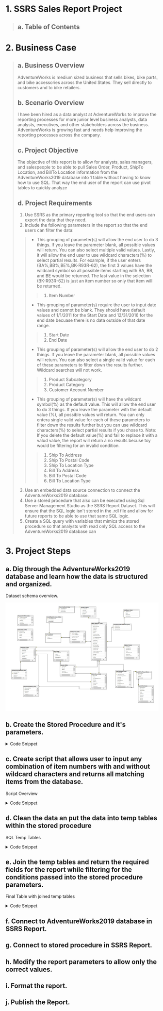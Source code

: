 

# 1. SSRS Sales Report Project
> ## a. Table of Contents

# 2. Business Case
> ## a. Business Overview
> AdventureWorks is medium sized business that sells bikes, bike parts, and bike accessories across the United States. They sell directly to customers and to bike retailers.
> ## b. Scenario Overview
>  I have been hired as a data analyst at AdventureWorks to improve the reporting processes for more junior level business analysts, data analysts, executives, and other stakeholders across the business. AdventureWorks is growing fast and needs help improving the reporting processes across the company.
> ## c. Project Objective
> The objective of this report is to allow for analysts, sales managers, and salespeople to be able to pull Sales Order, Product, ShipTo Location, and BillTo Location information from the AdventureWorks2019 database into 1 table without having to know how to use SQL. That way the end user of the report can use pivot tables to quickly analyze 
> ## d. Project Requirements
> 1. Use SSRS as the primary reporting tool so that the end users can export the data that they need.
> 2. Include the following parameters in the report so that the end users can filter the data:
>> * This grouping of parameter(s) will allow the end user to do 3 things. If you leave the parameter blank, all possible values will return. You can also select multiple valid values. Lastly, it will allow the end user to use wildcard characters(%) to select partial results. For example, if the user enters (BA%,BB%,BE%,BK-R93R-62), the first 3 values have the wildcard symbol so all possible items starting with BA, BB, and BE would be returned. The last value in the selection (BK-R93R-62) is just an item number so only that item will be returned.
>>> 1. Item Number
>> * This grouping of parameter(s) require the user to input date values and cannot be blank. They should have default values of 1/1/2011 for the Start Date and 12/31/2016 for the end date becuase there is no data outside of that date range. 
>>> 1. Start Date
>>> 1. End Date
>> * This grouping of parameter(s) will allow the end user to do 2 things.  If you leave the parameter blank, all possible values will return. You can also select a single valid value for each of these parameters to filter down the results further. Wildcard searches will not work.
>>> 1. Product Subcategory
>>> 1. Product Category
>>> 1. Customer Account Number
>> * This grouping of parameter(s) will have the wildcard symbol(%) as the default value. This will allow the end user to do 3 things. If you leave the parameter with the default value (%), all possible values will return. You can only entera single valid value for each of these parameters to filter down the results further but you can use wildcard characters(%) to select partial results if you chose to. Note: If you delete the default value(%) and fail to replace it with a valud value, the report will return a no results becuse toy would be filtering for an invalid condition.
>>> 1. Ship To Address
>>> 1. Ship To Postal Code
>>> 1. Ship To Location Type
>>> 1. Bill To Address
>>> 1. Bill To Postal Code
>>> 1. Bill To Location Type
> 3. Use an embedded data source connection to connect the AdventureWorks2019 database.
> 4. Use a stored procedure that also can be executed using Sql Server Management Studio as the SSRS Report Dataset. This will ensure that the SQL logic isn't stored in the .rdl file and allow for future reports to be able to use that same SQL logic.
> 5. Create a SQL query with variables that mimics the stored procedure so that analysts with read only SQL access to the AdventureWorks2019 database can 
# 3. Project Steps
## a. Dig through the AdventureWorks2019 database and learn how the data is structured and organized.
Dataset schema overview.

![This is a picture of the Sales Schema from the AdventureWorks2019 database](images/AdventureWorks2019SalesSchema.jpg)

## b. Create the Stored Procedure and it's parameters.
<details>
<summary>Code Snippet</summary>

```sql
/*
Create Stored Procedure and it's parameters
*/

Create or Alter Proc dbo.[Multi Item Partial Item Search Order Data SP]
	/*
	Can contain a multiple vales seperated by a comma within the same string
	Those values can be exact values or partial values with wildcard characters to allow for exact and partial matches
	If the string is blank, it will return all possible values
	*/
	@ItemNumberPar as varchar (max)

	--Must be exact and can't be empty.
	,@StartDate as datetime
	,@EndDate as datetime

	--Exact search or can be empty
	,@ProductSubcategory as varchar(30)
	,@ProductCategory as varchar(30)
	,@CustAccountNumber as varchar(30)

	/*
	Searchable (% wildcard) and can either contain only a (%), a (%) with a partial string, or an exact search.
	Must not be blank
	*/
	,@ShipToAddress as varchar(30)
	,@ShipToPostalCode as varchar(30)
	,@ShipToLocationType as varchar(30)
	,@BillToAddress as varchar(30)
	,@BillToPostalCode as varchar(30)
	,@BillToLocationType as varchar(30)

as

```

</details>

## c. Create script that allows user to input any combination of item numbers with and without wildcard characters and returns all matching items from the database.
Script Overview


<details>
<summary>Code Snippet</summary>

```sql


--select @ItemNumberPar as [Parameter String]

CREATE TABLE #ItemNumber ([Item #] VARCHAR(MAX))


 /*
 Inserting each comma seperated value into a temp table except for the last Item in the CSV
 */

  WHILE CHARINDEX(',',@ItemNumberPar) <> 0 
  BEGIN
		--select CHARINDEX(',',@ItemNumberPar) as [While Loop Condition]
		/*Takes the Parameter String of CSV(s) & inserts the left most item during each iteration*/
		--(SELECT LEFT(@ItemNumberPar, CHARINDEX(',',@ItemNumberPar)-1)as [Left Most Item])
    INSERT INTO #ItemNumber VALUES((SELECT LEFT(@ItemNumberPar, CHARINDEX(',',@ItemNumberPar)-1)))
		/*Takes the Parameter String of CSV(s) & eliminated the left most item during each iteration*/
		--(SELECT RIGHT(@ItemNumberPar,LEN(@ItemNumberPar)-CHARINDEX(',',@ItemNumberPar))as [New Parameter String Iteration]) 
    SET @ItemNumberPar = (SELECT RIGHT(@ItemNumberPar,LEN(@ItemNumberPar)-CHARINDEX(',',@ItemNumberPar)))
  END

 --select CHARINDEX(',',@ItemNumberPar) as [Last While Loop Condition]
 --select @ItemNumberPar as [Last Item Yet to be Inserted]
 --select [Item #] as [Item Table List Before Last Item is Inserted] from #ItemNumber

 /*Inserts the last CSV value into the Temp Table*/
 insert into #ItemNumber values ((select @ItemNumberPar))
--select @ItemNumberPar into #ItemNumber

--select [Item #] as [Final Item Table List] from #ItemNumber
--drop table #ItemNumber



-------------------------------------------------------------------------------------------------------------------------- 


/* 
Assigns an index number to each partial item number so that each wildcard item index will
correspond to a counter value for the loop below.
*/
select 
ROW_NUMBER() over(order by #ItemNumber.[Item #]) as [Primary Key]
,#ItemNumber.[Item #] as [ItemNumber]
into #ItemNumberWithPK
from #ItemNumber

--select [Primary Key] ,[ItemNumber] as [Final Item Table List with Index] from #ItemNumberWithPK

--drop table #ItemNumber
--drop table #ItemNumberWithPK


-------------------------------------------------------------------------------------------------------------------------------------------------------


create table #ItemNumberWildcardLoop (ItemNumber varchar (max) )


--select * from #ItemNumberWithPK
--drop table #ItemNumberWithPK


declare @Counter int
declare @NumOfItems int
declare @SelectedItem varchar(20)

set @Counter = 1
set @NumOfItems = (select COUNT(*) from #ItemNumberWithPK)
--print cast(@NumOfItems as varchar(10) ) + ' Items'

/*
For each indexed partial item string in #ItemNumberWithPK,
insert into #ItemNumberWildcardLoop all items that contain each partial item.
*/

while @Counter <= @NumOfItems
	begin
		set @SelectedItem = (select #ItemNumberWithPK.ItemNumber from #ItemNumberWithPK where [Primary Key] = @Counter)
		--print cast(@Counter as varchar(20) ) + ' - ' + @SelectedItem
		--select @SelectedItem as [Nth Item]
		insert into #ItemNumberWildcardLoop
		/*
		select distinct item numbers from transaction table
		
		where [Item #] like '%' + @SelectedItem + '%' 
		*/
		select distinct [ProductNumber] --,[ProductID]
		FROM [AdventureWorks2019].[Production].[Product] 
		
		where [ProductNumber] like @SelectedItem
		--where [ProductNumber] like '%' + @SelectedItem + '%' 

		set @Counter = @Counter + 1
	end

--select #ItemNumberWildcardLoop.ItemNumber as [Final Item List After Wildcard Search] from #ItemNumberWildcardLoop

--drop table #ItemNumber
--drop table #ItemNumberWithPK
--drop table #ItemNumberWildcardLoop





```
</details>

## d. Clean the data an put the data into temp tables within the stored procedure
SQL Temp Tables

<details>
<summary>Code Snippet</summary>

```sql

---------------------------------------------------------------------------------------
/*
Sales Order Temp Table
*/


select 
	SH.[SalesOrderID]
    ,SH.[RevisionNumber]
    ,SH.[OrderDate]
    ,SH.[DueDate]
    ,SH.[ShipDate]
    ,SH.[Status]
    ,SH.[OnlineOrderFlag]
    ,SH.[SalesOrderNumber]
    ,SH.[PurchaseOrderNumber]
    ,SH.[AccountNumber]
    ,SH.[CustomerID]
    ,SH.[SalesPersonID]
    ,SH.[BillToAddressID]
    ,SH.[ShipToAddressID]

    ,SH.[SubTotal]
    ,SH.[TaxAmt]
    ,SH.[Freight]
    ,SH.[TotalDue]
    ,SH.[Comment]

	,SD.[SalesOrderDetailID]
	,SD.[CarrierTrackingNumber]
	,SD.[OrderQty]
	,SD.[ProductID]
	,SD.[SpecialOfferID]
	,SD.[UnitPrice]
	,SD.[UnitPriceDiscount]
	,SD.[LineTotal]
	,SD.[rowguid]
	,SD.[ModifiedDate]

	,Terr.TerritoryID
	,Terr.[Name] as [Territory Name]
	,Terr.[Group] as [Territory Group]

into
	#SalesOrderTable
from 
	[AdventureWorks2019].[Sales].[SalesOrderHeader] as SH
inner join
	[AdventureWorks2019].[Sales].[SalesOrderDetail] as SD
on
	SH.SalesOrderID = SD.SalesOrderID
inner join
	[AdventureWorks2019].[Sales].[SalesTerritory] as [Terr]
on
	SH.TerritoryID = Terr.TerritoryID
order by
	SH.SalesOrderID
	,SD.ProductID


-----------------------------------------------------------------------------------------------------
/*
Ship To & Bill To Temp Table
*/
select 
	BE.[BusinessEntityID]
	,BE.[rowguid]
	,BE.[ModifiedDate]

	,[AT].[AddressTypeID]
	,[AT].[Name]

	,AD.[AddressID]
	,AD.[AddressLine1]
	,AD.[AddressLine2]
	,AD.[City]
	,AD.[PostalCode]
	,AD.[SpatialLocation]

	,S.[Name] as [Store Name]

	,SP.StateProvinceID
	,SP.StateProvinceCode

	,CR.CountryRegionCode
	,CR.[Name] as [Country Region Name]

into
	#CustomersTable
from 
	[AdventureWorks2019].[Person].[BusinessEntity] as BE
inner join 
	[AdventureWorks2019].[Person].[BusinessEntityAddress] as BEA
on 
	BE.BusinessEntityID = BEA.BusinessEntityID
inner join 
	[AdventureWorks2019].[Person].[AddressType] as [AT]
on 
	BEA.AddressTypeID = [AT].AddressTypeID
inner join 
	[AdventureWorks2019].[Person].[Address] as [AD]
on 
	BEA.AddressID = AD.AddressID
inner join
	[AdventureWorks2019].[Person].[StateProvince] as [SP]
on
	AD.StateProvinceID = SP.StateProvinceID
inner join
	[AdventureWorks2019].[Person].[CountryRegion] as [CR]
on
	SP.CountryRegionCode = CR.CountryRegionCode
left join
	[AdventureWorks2019].[Sales].[Store] as [S]
on
	BE.BusinessEntityID = S.BusinessEntityID
--where 
--	[AT].AddressTypeID = 5
order by 
	BEA.AddressID 



-----------------------------------------------------------------------------------------------------

/*
Products Temp Table
*/

select 
	ProductID
	,P.ProductNumber
	,P.Name as [Product Name]
	,P.Color
	,P.ListPrice
	,P.StandardCost
	,P.SellStartDate
	,P.SellEndDate
	,Sub.ProductSubcategoryID
	,Sub.Name as [Subcategory Name]
	,Cat.ProductCategoryID
	,Cat.Name as [Category Name]

into
	#ProductsTable
from
	[AdventureWorks2019].[Production].Product as [P]
left join
	[AdventureWorks2019].[Production].ProductSubcategory as [Sub]
on
	P.ProductSubcategoryID = Sub.ProductSubcategoryID
left join
	[AdventureWorks2019].[Production].ProductCategory as [Cat]
on 
	Sub.ProductCategoryID = Cat.ProductCategoryID







-----------------------------------------------------------------------------------------------------




```
</details>


## e. Join the temp tables and return the required fields for the report while filtering for the conditions passed into the stored procedure parameters.
Final Table with joined temp tables

<details>
<summary>Code Snippet</summary>

```sql

/*
Final Query Output that joins the Products, Sales Order, & the Ship To & Bill To Temp Tables
*/


-----------------------------------------------------------------------------------------------------
/*
Final Query Output that joins the Products, Sales Order, & the Ship To & Bill To Temp Tables
*/


select 
	SOT.[SalesOrderID]
	,SOT.[RevisionNumber]
    ,SOT.[OrderDate]
    ,SOT.[DueDate]
    ,SOT.[ShipDate]
    ,SOT.[Status]
    ,SOT.[OnlineOrderFlag]
    ,SOT.[SalesOrderNumber]
    ,SOT.[PurchaseOrderNumber]
    ,SOT.[AccountNumber]
    ,SOT.[CustomerID]

    ,SOT.[SubTotal]
    ,SOT.[TaxAmt]
    ,SOT.[Freight]
    ,SOT.[TotalDue]
    ,SOT.[Comment]

	,SOT.[SalesOrderDetailID]
	,SOT.[CarrierTrackingNumber]
	,SOT.[OrderQty]
	,SOT.[SpecialOfferID]
	,SOT.[UnitPrice]
	,SOT.[UnitPriceDiscount]
	,SOT.[LineTotal]
	,SOT.[rowguid]
	,SOT.[ModifiedDate]

	,SOT.TerritoryID
	,SOT.[Territory Name]
	,SOT.[Territory Group]

	,P.[ProductID]
	,P.ProductNumber
	,P.[Product Name]
	,P.Color
	,P.ListPrice
	,P.StandardCost
	,P.SellStartDate
	,P.SellEndDate
	,P.ProductSubcategoryID
	,P.[Subcategory Name]
	,P.ProductCategoryID
	,P.[Category Name]

	,ShipTo.[Store Name] as [ShipTo Location Name]
	,ShipTo.[Name] as [ShipTo Location Type]
	,ShipTo.[AddressID] as [ShipTo AddressID]
	,ShipTo.[AddressLine1] as [ShipTo AddressLine1]
	,ShipTo.[AddressLine2] as [ShipTo AddressLine2]
	,ShipTo.[City] as [ShipTo City]
	,ShipTo.[PostalCode] as [ShipTo PostalCode]
	,ShipTo.[SpatialLocation] as [ShipTo SpatialLocation]
	,ShipTo.StateProvinceID as [ShipTo StateProvinceID]
	,ShipTo.StateProvinceCode as [ShipTo State Province Code]
	,ShipTo.CountryRegionCode as [ShipTo Country Region Code]
	,ShipTo.[Country Region Name] as [ShipTo Country Region Name]


	,BillTo.[Store Name] as [BillTo Location Name]
	,BillTo.[Name] as [BillTo Location Type]
	,BillTo.[AddressID] as [BillTo AddressID]
	,BillTo.[AddressLine1] as [BillTo AddressLine1]
	,BillTo.[AddressLine2] as [BillTo AddressLine2]
	,BillTo.[City] as [BillTo City]
	,BillTo.[PostalCode] as [BillTo PostalCode]
	,BillTo.[SpatialLocation] as [BillTo SpatialLocation]
	,BillTo.StateProvinceID as [BillTo StateProvinceID]
	,BillTo.StateProvinceCode as [BillTo State Province Code]
	,BillTo.CountryRegionCode as [BillTo Country Region Code]
	,BillTo.[Country Region Name] as [BillTo Country Region Name]
	

from
	#ProductsTable as P	
left join
	#SalesOrderTable as SOT
on
	P.ProductID = SOT.ProductID
left join 
	#CustomersTable as ShipTo
on
	SOT.ShipToAddressID = ShipTo.AddressID
left join 
	#CustomersTable as BillTo
on
	SOT.BillToAddressID = BillTo.AddressID
where
		((SOT.OrderDate between @StartDate and @EndDate) or (SOT.OrderDate is null)) --Captures items in date range and items with no sales

--AND Conditions to handle multiple items or ALL items in the WHERE clause
	and
		(isnull(P.[ProductNumber],'') in(select ItemNumber from #ItemNumberWildcardLoop) or '' in(select ItemNumber from #ItemNumberWildcardLoop) )
	and
		(isnull(P.[Subcategory Name],'') in(@ProductSubcategory) or '' in(@ProductSubcategory) )
	and
		(isnull(P.[Category Name],'') in(@ProductCategory) or '' in(@ProductCategory) )
	and
		(isnull(SOT.[CustomerID],'') in(@CustAccountNumber) or '' in (@CustAccountNumber)  )


--Wildcard searches that return all values when empty string is passed to a variable.
	and
		(isnull(ShipTo.[AddressLine1],'') like @ShipToAddress )
	and
		(isnull(ShipTo.[PostalCode],'') like @ShipToPostalCode )
	and
		(isnull(ShipTo.[Name],'') like @ShipToLocationType )
	and
		(isnull(BillTo.[AddressLine1],'') like @BillToAddress )
	and
		(isnull(BillTo.[PostalCode],'') like @BillToPostalCode )
	and
		(isnull(BillTo.[Name],'') like @BillToLocationType )

	--and
	--	ShipToAddressID <> BillToAddressID
order by
	SOT.SalesOrderID
	,P.ProductNumber


----------------------------------------------------------------------------------------------------------------------------------------------------------------------------------------------------------------------------------
/*
drop all the temp tables in the stored procedure
*/

drop table #ItemNumberWildcardLoop
drop table #ItemNumber
drop table #ItemNumberWithPK
drop table #SalesOrderTable
drop table #CustomersTable
drop table #ProductsTable





```
</details>

## f. Connect to AdventureWorks2019 database in SSRS Report.
## g. Connect to stored procedure in SSRS Report.
## h. Modify the report parameters to allow only the correct values.
## i. Format the report.
## j. Publish the Report.
